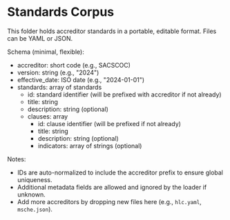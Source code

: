 # Standards Corpus

This folder holds accreditor standards in a portable, editable format. Files can be YAML or JSON.

Schema (minimal, flexible):
- accreditor: short code (e.g., SACSCOC)
- version: string (e.g., "2024")
- effective_date: ISO date (e.g., "2024-01-01")
- standards: array of standards
  - id: standard identifier (will be prefixed with accreditor if not already)
  - title: string
  - description: string (optional)
  - clauses: array
    - id: clause identifier (will be prefixed if not already)
    - title: string
    - description: string (optional)
    - indicators: array of strings (optional)

Notes:
- IDs are auto-normalized to include the accreditor prefix to ensure global uniqueness.
- Additional metadata fields are allowed and ignored by the loader if unknown.
- Add more accreditors by dropping new files here (e.g., `hlc.yaml`, `msche.json`).
